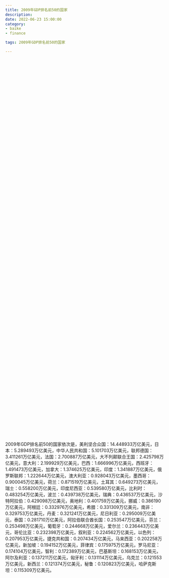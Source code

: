```yaml
---
title: 2009年GDP排名前50的国家
description:
date: 2022-06-23 15:00:00
category:
- baike
- finance

tags: 2009年GDP排名前50的国家

---
```


<!-- 引入刚刚下载的 ECharts 文件 -->
<script src="/assets/js/charts/echarts.min.js"></script>

<!-- 为 ECharts 准备一个定义了宽高的 DOM -->
<div id="myChart" style="width: 100%;height:1200px;"></div>

<div>
<p class="paragraph">2009年GDP排名前50的国家依次是，美利坚合众国：14.448933万亿美元，日本：5.289493万亿美元，中华人民共和国：5.101703万亿美元，联邦德国：3.411261万亿美元，法国：2.700887万亿美元，大不列颠联合王国：2.425798万亿美元，意大利：2.199929万亿美元，巴西：1.666996万亿美元，西班牙：1.491473万亿美元，加拿大：1.374625万亿美元，印度：1.341887万亿美元，俄罗斯联邦：1.222644万亿美元，澳大利亚：0.928043万亿美元，墨西哥：0.900045万亿美元，荷兰：0.871519万亿美元，土耳其：0.649273万亿美元，瑞士：0.558200万亿美元，印度尼西亚：0.539580万亿美元，比利时：0.483254万亿美元，波兰：0.439738万亿美元，瑞典：0.436537万亿美元，沙特阿拉伯：0.429098万亿美元，奥地利：0.401759万亿美元，挪威：0.386190万亿美元，阿根廷：0.332976万亿美元，希腊：0.331309万亿美元，南非：0.329753万亿美元，丹麦：0.321241万亿美元，尼日利亚：0.295009万亿美元，泰国：0.281710万亿美元，阿拉伯联合酋长国：0.253547万亿美元，芬兰：0.253498万亿美元，葡萄牙：0.244668万亿美元，爱尔兰：0.236443万亿美元，哥伦比亚：0.232398万亿美元，叙利亚：0.224562万亿美元，以色列：0.207953万亿美元，捷克共和国：0.207434万亿美元，马来西亚：0.202258万亿美元，新加坡：0.194152万亿美元，菲律宾：0.175975万亿美元，罗马尼亚：0.174104万亿美元，智利：0.172389万亿美元，巴基斯坦：0.168153万亿美元，阿尔及利亚：0.137211万亿美元，匈牙利：0.131114万亿美元，乌克兰：0.121553万亿美元，新西兰：0.121374万亿美元，秘鲁：0.120823万亿美元，哈萨克斯坦：0.115309万亿美元。</p>
</div>

<script>
    var chartDom = document.getElementById('myChart');
    var myChart = echarts.init(chartDom);
    var option;

    option = {
        title: {
            text: ''
        },
        tooltip: {
            trigger: 'axis',
            axisPointer: {
                type: 'shadow'
            }
        },
        legend: {},
        grid: {
            left: '0%',
            right: '0%',
            bottom: '3%',
            containLabel: true
        },
        xAxis: {
            type: 'value',
            boundaryGap: [0, 0.01]
        },
        yAxis: {
            type: 'category',
            data: ["哈萨克斯坦", "秘鲁", "新西兰", "乌克兰", "匈牙利", "阿尔及利亚", "巴基斯坦", "智利", "罗马尼亚", "菲律宾", "新加坡", "马来西亚", "捷克共和国", "以色列", "叙利亚", "哥伦比亚", "爱尔兰", "葡萄牙", "芬兰", "阿拉伯联合酋长国", "泰国", "尼日利亚", "丹麦", "南非", "希腊", "阿根廷", "挪威", "奥地利", "沙特阿拉伯", "瑞典", "波兰", "比利时", "印度尼西亚", "瑞士", "土耳其", "荷兰", "墨西哥", "澳大利亚", "俄罗斯联邦", "印度", "加拿大", "西班牙", "巴西", "意大利", "大不列颠联合王国", "法国", "联邦德国", "中华人民共和国", "日本", "美利坚合众国"]
        },
        series: [
            {
                itemStyle: {
                    color: "#00868B"
                },
                name: '（单位：万亿美元）',
                type: 'bar',
                data: [0.115309, 0.120823, 0.121374, 0.121553, 0.131114, 0.137211, 0.168153, 0.172389, 0.174104, 0.175975, 0.194152, 0.202258, 0.207434, 0.207953, 0.224562, 0.232398, 0.236443, 0.244668, 0.253498, 0.253547, 0.281710, 0.295009, 0.321241, 0.329753, 0.331309, 0.332976, 0.386190, 0.401759, 0.429098, 0.436537, 0.439738, 0.483254, 0.539580, 0.558200, 0.649273, 0.871519, 0.900045, 0.928043, 1.222644, 1.341887, 1.374625, 1.491473, 1.666996, 2.199929, 2.425798, 2.700887, 3.411261, 5.101703, 5.289493, 14.448933]
            }
        ]
    };

    option && myChart.setOption(option);

</script>
